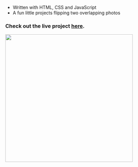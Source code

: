 -	Written with HTML, CSS and JavaScript
-	A fun little projects flipping two overlapping photos

### Check out the live project [here](https://inomniaparatus-wd.github.io/Feed-Cheerpy/).

<img src="https://user-images.githubusercontent.com/78725314/224529943-4a968b7b-f37e-4ee4-8007-75e472e0862a.png" width=400px>

